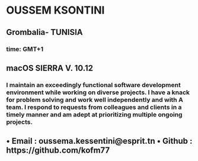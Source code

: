 <h1>OUSSEM KSONTINI</h1>

<h2>Grombalia- TUNISIA </h2>   <h3> time: GMT+1 </h3>
<h2>macOS SIERRA V. 10.12 </h2>


<p><h3>
I maintain an exceedingly functional software development environment while working on diverse projects.
I have a knack for problem solving and work well independently and with A team. 
I respond to requests from colleagues and clients in a timely manner and am adept at prioritizing multiple ongoing projects.
</h3></p>


<h2>
  •	Email : oussema.kessentini@esprit.tn
  •	Github : https://github.com/kofm77
</h2>
